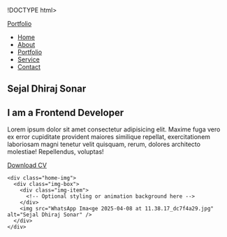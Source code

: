 !DOCTYPE html>
<html lang="en">
<head>
  <meta charset="UTF-8" />
  <meta name="viewport" content="width=device-width, initial-scale=1.0" />
  <title>Portfolio</title>

  <!-- Font Awesome CDN for icons -->
  <link
    rel="stylesheet"
    href="https://cdnjs.cloudflare.com/ajax/libs/font-awesome/6.5.0/css/all.min.css"
    integrity="sha512-..."
    crossorigin="anonymous"
    referrerpolicy="no-referrer"
  />

  <!-- Your CSS file -->
  <link rel="stylesheet" href="style.css" />
</head>
<body>
  <nav class="navbar">
    <a href="#" class="logo">Portfolio</a>
    <ul>
      <li><a href="#">Home</a></li>
      <li><a href="#">About</a></li>
      <li><a href="#">Portfolio</a></li>
      <li><a href="#">Service</a></li>
      <li><a href="#">Contact</a></li>
    </ul>
  </nav>

  <div class="bar-animation">
    <div class="bar" style="--i:6;"></div>
    <div class="bar" style="--i:5;"></div>
    <div class="bar" style="--i:4;"></div>
    <div class="bar" style="--i:3;"></div>
    <div class="bar" style="--i:2;"></div>
    <div class="bar" style="--i:1;"></div>
  </div>

  <section class="home">
    <div class="home-info">
      <h1>Sejal Dhiraj Sonar</h1>
      <h2>I am a Frontend Developer</h2>
      <p>
        Lorem ipsum dolor sit amet consectetur adipisicing elit.
        Maxime fuga vero ex error cupiditate provident maiores similique repellat,
        exercitationem laboriosam magni tenetur velit quisquam,
        rerum, dolores architecto molestiae! Repellendus, voluptas!
      </p>
      <div class="btn-sci">
        <a href="#" class="btn">Download CV</a>
        <div class="sci">
          <a href="#"><i class="fa-brands fa-github"></i></a>
          <a href="#"><i class="fa-brands fa-linkedin"></i></a>
          <a href="#"><i class="fa-brands fa-twitter"></i></a>
          <a href="#"><i class="fa-brands fa-youtube"></i></a>
        </div>
      </div>
    </div>

    <div class="home-img">
      <div class="img-box">
        <div class="img-item">
          <!-- Optional styling or animation background here -->
        </div>
        <img src="WhatsApp Ima<ge 2025-04-08 at 11.38.17_dc7f4a29.jpg" alt="Sejal Dhiraj Sonar" />
      </div>
    </div>
  </section>
  <script src="script.js"></script>
</body>
</html>
